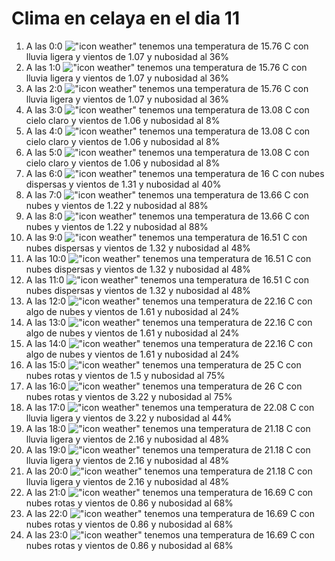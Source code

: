 # Clima en celaya en el dia 11

1. A las 0:0 !["icon weather"](http://openweathermap.org/img/w/10n.png) tenemos una temperatura de 15.76 C con lluvia ligera y  vientos de 1.07 y nubosidad al 36%
1. A las 1:0 !["icon weather"](http://openweathermap.org/img/w/10n.png) tenemos una temperatura de 15.76 C con lluvia ligera y  vientos de 1.07 y nubosidad al 36%
1. A las 2:0 !["icon weather"](http://openweathermap.org/img/w/10n.png) tenemos una temperatura de 15.76 C con lluvia ligera y  vientos de 1.07 y nubosidad al 36%
1. A las 3:0 !["icon weather"](http://openweathermap.org/img/w/02n.png) tenemos una temperatura de 13.08 C con cielo claro y  vientos de 1.06 y nubosidad al 8%
1. A las 4:0 !["icon weather"](http://openweathermap.org/img/w/02n.png) tenemos una temperatura de 13.08 C con cielo claro y  vientos de 1.06 y nubosidad al 8%
1. A las 5:0 !["icon weather"](http://openweathermap.org/img/w/02n.png) tenemos una temperatura de 13.08 C con cielo claro y  vientos de 1.06 y nubosidad al 8%
1. A las 6:0 !["icon weather"](http://openweathermap.org/img/w/03n.png) tenemos una temperatura de 16 C con nubes dispersas y  vientos de 1.31 y nubosidad al 40%
1. A las 7:0 !["icon weather"](http://openweathermap.org/img/w/04n.png) tenemos una temperatura de 13.66 C con nubes y  vientos de 1.22 y nubosidad al 88%
1. A las 8:0 !["icon weather"](http://openweathermap.org/img/w/04d.png) tenemos una temperatura de 13.66 C con nubes y  vientos de 1.22 y nubosidad al 88%
1. A las 9:0 !["icon weather"](http://openweathermap.org/img/w/03d.png) tenemos una temperatura de 16.51 C con nubes dispersas y  vientos de 1.32 y nubosidad al 48%
1. A las 10:0 !["icon weather"](http://openweathermap.org/img/w/03d.png) tenemos una temperatura de 16.51 C con nubes dispersas y  vientos de 1.32 y nubosidad al 48%
1. A las 11:0 !["icon weather"](http://openweathermap.org/img/w/03d.png) tenemos una temperatura de 16.51 C con nubes dispersas y  vientos de 1.32 y nubosidad al 48%
1. A las 12:0 !["icon weather"](http://openweathermap.org/img/w/02d.png) tenemos una temperatura de 22.16 C con algo de nubes y  vientos de 1.61 y nubosidad al 24%
1. A las 13:0 !["icon weather"](http://openweathermap.org/img/w/02d.png) tenemos una temperatura de 22.16 C con algo de nubes y  vientos de 1.61 y nubosidad al 24%
1. A las 14:0 !["icon weather"](http://openweathermap.org/img/w/02d.png) tenemos una temperatura de 22.16 C con algo de nubes y  vientos de 1.61 y nubosidad al 24%
1. A las 15:0 !["icon weather"](http://openweathermap.org/img/w/04d.png) tenemos una temperatura de 25 C con nubes rotas y  vientos de 1.5 y nubosidad al 75%
1. A las 16:0 !["icon weather"](http://openweathermap.org/img/w/04d.png) tenemos una temperatura de 26 C con nubes rotas y  vientos de 3.22 y nubosidad al 75%
1. A las 17:0 !["icon weather"](http://openweathermap.org/img/w/10d.png) tenemos una temperatura de 22.08 C con lluvia ligera y  vientos de 3.22 y nubosidad al 44%
1. A las 18:0 !["icon weather"](http://openweathermap.org/img/w/10d.png) tenemos una temperatura de 21.18 C con lluvia ligera y  vientos de 2.16 y nubosidad al 48%
1. A las 19:0 !["icon weather"](http://openweathermap.org/img/w/10d.png) tenemos una temperatura de 21.18 C con lluvia ligera y  vientos de 2.16 y nubosidad al 48%
1. A las 20:0 !["icon weather"](http://openweathermap.org/img/w/10n.png) tenemos una temperatura de 21.18 C con lluvia ligera y  vientos de 2.16 y nubosidad al 48%
1. A las 21:0 !["icon weather"](http://openweathermap.org/img/w/04n.png) tenemos una temperatura de 16.69 C con nubes rotas y  vientos de 0.86 y nubosidad al 68%
1. A las 22:0 !["icon weather"](http://openweathermap.org/img/w/04n.png) tenemos una temperatura de 16.69 C con nubes rotas y  vientos de 0.86 y nubosidad al 68%
1. A las 23:0 !["icon weather"](http://openweathermap.org/img/w/04n.png) tenemos una temperatura de 16.69 C con nubes rotas y  vientos de 0.86 y nubosidad al 68%
